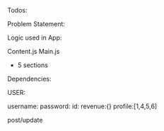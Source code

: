 Todos:




Problem Statement:





Logic used in App:



Content.js 
Main.js
 - 5 sections 




Dependencies:



USER:


username:
password:
id:
revenue:{}
profile:[1,4,5,6]

post/update
